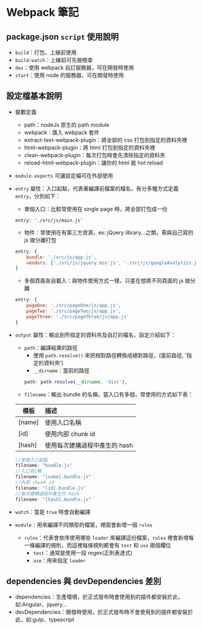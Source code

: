 # Webpack 筆記
## package.json `script` 使用說明
- `build`：打包，上線前使用
- `build:watch`：上線前可先做檢查
- `dev`：使用 webpack 自訂服務器，可在開發時使用
- `start`：使用 node 的服務器，可在開發時使用
## 設定檔基本說明
- 變數定義
	- path：nodeJs 原生的 path module
	- webpack：匯入 webpack 套件
	- extract-text-webpack-plugin：將全部的 css 打包到指定的資料夾裡
	- html-webpack-plugin：將 html 打包到指定的資料夾裡
	- clean-webpack-plugin：每次打包時會先清除指定的資料夾
	- reload-html-webpack-plugin：讓你的 html 能 hot reload
- `module.exports` 可讓設定檔可在外部使用
- `entry` 屬性：入口起點，代表著編譯前檔案的檔名，有分多種方式定義 `entry`，分別如下：
	- 單個入口：比較常使用在 single page 時，將全部打包成一份
	``` javacsript
	entry: './src/js/main.js'
	```
	- 物件：常使用在有第三方資源，ex: jQuery library...之類，需與自己寫的 js 做分離打包
	``` javascript
	entry: {
		bundle: './src/js/app.js',
		vendors: ['./src/js/jquery.min.js', './src/js/googleAnalytics.js']
	}
	```
	- 多個頁面各自載入：與物件使用方式一樣，只差在想將不同頁面的 js 做分離
	``` javascript
	entry: {
		pageOne: './src/pageOne/js/app.js',
		pageTwo: './src/pageTwo/js/app.js',
		pageThree: './src/pageThree/js/app.js'
	}
	```
- `output` 屬性：輸出到所指定的資料夾及自訂的檔名，設定介紹如下：
	- `path`：編譯結果的路徑
		- 使用 `path.resolve()` 來把相對路徑轉換成絕對路徑，(當前路徑, '指定的資料夾')
		- `__dirname`：當前的路徑
		``` javascript
		path: path.resolve(__dirname, 'dist'),
		```
	- `filename`：輸出 bundle 的名稱，當入口有多個，常使用的方式如下表：

	| 模板        | 描述    |
	| --------   | :-----  |
	| [name]        | 使用入口名稱      |
	| [id]        | 使用内部 chunk id      |
	| [hash]        | 使用每次建構過程中產生的 hash      |

	``` javascript
	//單個入口起點
	filename: "bundle.js"
	//入口名稱
	filename: "[name].bundle.js"
	//內部 chunk id
	filename: "[id].bundle.js"
	//每次建構過程中產生的 hash
	filename: "[hash].bundle.js"
	```
- `watch`：當是 `true` 時會自動編譯
- `module`：用來編譯不同類型的檔案，裡面會新增一個 `rules`
	- `rules`：代表會依序使用哪些 `loader` 來編譯這份檔案，`rules` 裡會新增每一條編譯的規則，而這裡每條規則都會有 `test` 和 `use` 兩個欄位
		- `test`：通常是使用一段 regex(正則表達式)
		- `use`：用來指定 `loader`
## dependencies 與 devDependencies 差別
- dependencies：生產環境，於正式發布時會使用到的插件都安裝於此，如:Angular、jquery...
- devDependencies：開發時使用，於正式發布時不會使用到的插件都安裝於此，如:gulp、typescript


